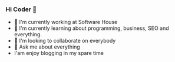 ### Hi Coder 👋

- 🔭 I'm currently working at Software House 
- 🌱 I'm currently learning about programming, business, SEO and everything.
- 👯 I'm looking to collaborate on everybody
- 💬 Ask me about everything
- I'am enjoy blogging in my spare time

